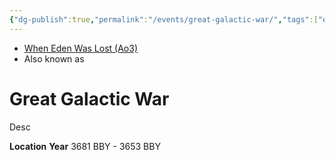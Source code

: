 ```yaml
---
{"dg-publish":true,"permalink":"/events/great-galactic-war/","tags":["event","war","unfinished"],"dgHomeLink":false,"noteIcon":"saber1"}
---
```


- [When Eden Was Lost (Ao3)](https://archiveofourown.org/works/19334440/chapters/45992584)
- Also known as

# Great Galactic War
Desc

**Location** 
**Year** 3681 BBY - 3653 BBY